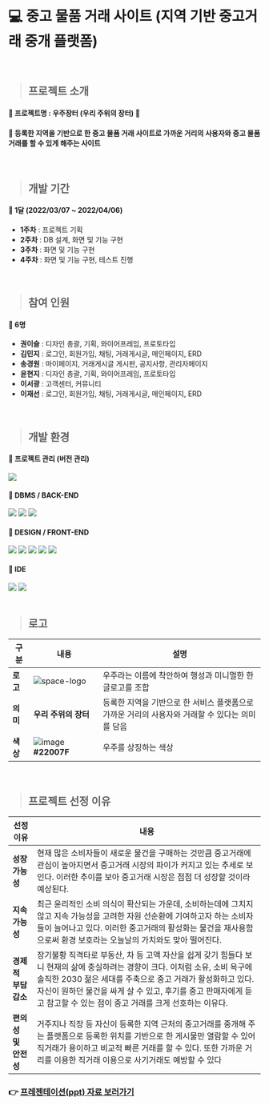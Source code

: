 # :computer: 중고 물품 거래 사이트 (지역 기반 중고거래 중개 플랫폼)
<br>

> ## 프로젝트 소개
#### :pushpin: 프로젝트명 : 우주장터 (우리 주위의 장터) :rocket:
#### :pushpin: 등록한 지역을 기반으로 한 중고 물품 거래 사이트로 가까운 거리의 사용자와 중고 물품 거래를 할 수 있게 해주는 사이트
<br>

> ## 개발 기간
 #### :pushpin: 1달 (2022/03/07 ~ 2022/04/06)
  * **1주차** : 프로젝트 기획
  * **2주차** : DB 설계, 화면 및 기능 구현
  * **3주차** : 화면 및 기능 구현
  * **4주차** : 화면 및 기능 구현, 테스트 진행
<br>

> ## 참여 인원
#### :pushpin: 6명
 * **권이슬** : 디자인 총괄, 기획, 와이어프레임, 프로토타입
 * **김민지** : 로그인, 회원가입, 채팅, 거래게시글, 메인페이지, ERD
 * **송경원** : 마이페이지, 거래게시글 게시판, 공지사항, 관리자페이지
 * **윤현지** : 디자인 총괄, 기획, 와이어프레임, 프로토타입
 * **이서광** : 고객센터, 커뮤니티
 * **이재선** : 로그인, 회원가입, 채팅, 거래게시글, 메인페이지, ERD
<br>

> ## 개발 환경
#### :pushpin: 프로젝트 관리 (버전 관리)
<img src="https://img.shields.io/badge/github-181717?style=for-the-badge&logo=github&logoColor=white">

#### :pushpin: DBMS / BACK-END
<img src="https://img.shields.io/badge/oracle-F80000?style=for-the-badge&logo=oracle&logoColor=white"> <img src="https://img.shields.io/badge/java-007396?style=for-the-badge&logo=java&logoColor=white"> <img src="https://img.shields.io/badge/spring-6DB33F?style=for-the-badge&logo=spring&logoColor=white">

#### :pushpin: DESIGN / FRONT-END
<img src="https://img.shields.io/badge/adobe xd-FF61F6?style=for-the-badge&logo=adobe xd&logoColor=white"> <img src="https://img.shields.io/badge/html5-E34F26?style=for-the-badge&logo=html5&logoColor=white"> <img src="https://img.shields.io/badge/css3-1572B6?style=for-the-badge&logo=css3&logoColor=white"> <img src="https://img.shields.io/badge/javascript-F7DF1E?style=for-the-badge&logo=javascript&logoColor=black"> <img src="https://img.shields.io/badge/jquery-0769AD?style=for-the-badge&logo=jquery&logoColor=white">
<br>

#### :pushpin: IDE
<img src="https://img.shields.io/badge/visual studio code-007ACC?style=for-the-badge&logo=visual studio code&logoColor=white"> <img src="https://img.shields.io/badge/eclipse ide-2C2255?style=for-the-badge&logo=eclipse ide&logoColor=white">
<br>
<br>

> ## 로고
|구분|내용|설명|
|---|---|---|
|**로고**|![space-logo](https://user-images.githubusercontent.com/85227582/162604662-22c40bba-a182-4646-9c36-8f9304188494.png)|우주라는 이름에 착안하여 행성과 미니멀한 한글로고를 조합|
|**의미**|**우리 주위의 장터**|등록한 지역을 기반으로 한 서비스 플랫폼으로<br>가까운 거리의 사용자와 거래할 수 있다는 의미를 담음|
|**색상**|![image](https://user-images.githubusercontent.com/85227582/162604466-89d96744-2d67-4338-8dcc-22ee9ea64e43.png) **#22007F**|우주를 상징하는 색상|
<br>

> ## 프로젝트 선정 이유
|선정이유|내용|
|---|---|
|**성장 가능성**|현재 많은 소비자들이 새로운 물건을 구매하는 것만큼 중고거래에 관심이 높아지면서 중고거래 시장의 파이가 커지고 있는 추세로 보인다. 이러한 추이를 보아 중고거래 시장은 점점 더 성장할 것이라 예상된다.|
|**지속 가능성**|최근 윤리적인 소비 의식이 확산되는 가운데, 소비하는데에 그치지 않고 지속 가능성을 고려한 자원 선순환에 기여하고자 하는 소비자들이 늘어나고 있다. 이러한 중고거래의 활성화는 물건을 재사용함으로써 환경 보호라는 오늘날의 가치와도 맞아 떨어진다.|
|**경제적 부담 감소**|장기불황 직격타로 부동산, 차 등 고액 자산을 쉽게 갖기 힘들다 보니 현재의 삶에 충실하려는 경향이 크다. 이처럼 소유, 소비 욕구에 솔직한 2030 젊은 세대를 주축으로 중고 거래가 활성화하고 있다. 자신이 원하던 물건을 싸게 살 수 있고, 후기를 중고 판매자에게 듣고 참고할 수 있는 점이 중고 거래를 크게 선호하는 이유다.|
|**편의성 및 안전성**|거주지나 직장 등 자신이 등록한 지역 근처의 중고거래를 중개해 주는 플랫폼으로 등록한 위치를 기반으로 한 게시물만 열람할 수 있어 직거래가 용이하고 비교적 빠른 거래를 할 수 있다. 또한 가까운 거리를 이용한 직거래 이용으로 사기거래도 예방할 수 있다

### :point_right: [프레젠테이션(ppt) 자료 보러가기](https://www.miricanvas.com/v/1102g1q)
